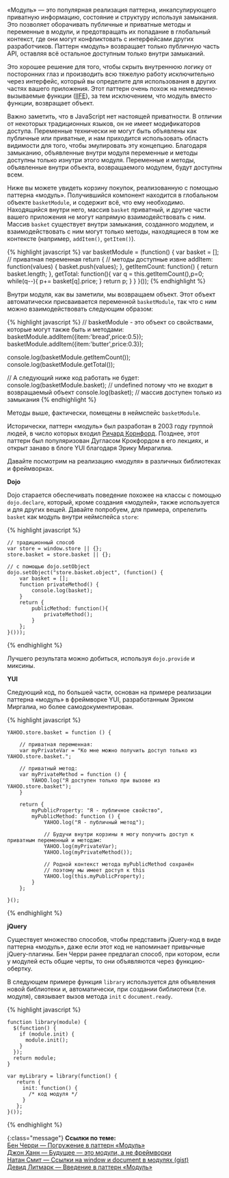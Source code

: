 <!-- ##### Паттерн «Модуль» -->

«Модуль» — это популярная реализация паттерна, инкапсулирующего приватную
информацию, состояние и структуру используя замыкания. Это позволяет оборачивать
публичные и приватные методы и переменные в модули, и предотвращать их
попадание в глобальный контекст, где они могут конфликтовать с интерфейсами
других разработчиков. Паттерн «модуль» возвращает только публичную часть API,
оставляя всё остальное доступным только внутри замыканий.

Это хорошее решение для того, чтобы скрыть внутреннюю логику от посторонних глаз и
производить всю тяжелую работу исключительно через интерфейс, который вы определите
для использования в других частях вашего приложения. Этот паттерн очень похож на
немедленно-вызываемые функции ([IIFE][3]), за тем исключением, что модуль вместо
функции, возвращает объект.

Важно заметить, что в JavaScript нет настоящей приватности. В отличии от некоторых
традиционных языков, он не имеет модификаторов доступа. Переменные технически
не могут быть объявлены как публичные или приватные, и нам приходится использовать
область видимости для того, чтобы эмулировать эту концепцию. Благодаря замыканию,
объявленные внутри модуля переменные и методы доступны только изнутри этого модуля.
Переменные и методы, объявленные внутри объекта, возвращаемого модулем, будут
доступны всем.

Ниже вы можете увидеть корзину покупок, реализованную с помощью паттерна «модуль».
Получившийся компонент находится в глобальном объекте `basketModule`, и содержит
всё, что ему необходимо. Находящийся внутри него, массив `basket` приватный,
и другие части вашего приложения не могут напрямую взаимодействовать с ним. 
Массив `basket` существует внутри замыкания, созданного модулем, и
взаимодействовать с ним могут только методы, находящиеся в том же контексте
(например, `addItem()`, `getItem()`). 


{% highlight javascript %}
var basketModule = (function() {
  var basket = []; // приватная переменная
    return { // методы доступные извне
        addItem: function(values) {
            basket.push(values);
        },
        getItemCount: function() {
            return basket.length;
        },
        getTotal: function(){
           var q = this.getItemCount(),p=0;
            while(q--){
                p+= basket[q].price; 
            }
            return p;
        }
    }
}());
{% endhighlight %}

Внутри модуля, как вы заметили, мы возвращаем объект. Этот объект автоматически
присваивается переменной `basketModule`, так что с ним можно взаимодействовать
следующим образом:

{% highlight javascript %}
// basketModule - это объект со свойствами, которые могут также быть и методами:
basketModule.addItem({item:'bread',price:0.5});
basketModule.addItem({item:'butter',price:0.3});

console.log(basketModule.getItemCount());
console.log(basketModule.getTotal());

// А следующий ниже код работать не будет:
console.log(basketModule.basket); // undefined потому что не входит в возвращаемый объект
console.log(basket); // массив доступен только из замыкания
{% endhighlight %}


Методы выше, фактически, помещены в неймспейс `basketModule`.

Исторически, паттерн «модуль» был разработан в 2003 году группой людей, в число
которых входил [Ричард Корнфорд][4]. Позднее, этот паттерн был популяризован
Дугласом Крокфордом в его лекциях, и открыт занаво в блоге YUI благодаря Эрику 
Мирагилиа.

Давайте посмотрим на реализацию «модуля» в различных библиотеках и фреймворках.

**Dojo** 

Dojo старается обеспечивать поведение похожее на классы с помощью `dojo.declare`,
который, кроме создания «модулей», также используется и для других вещей.
Давайте попробуем, для примера, опрелелить `basket` как модуль внутри неймспейса
`store`:

{% highlight javascript %}

    // традиционный способ
    var store = window.store || {};
    store.basket = store.basket || {};
    
    // с помощью dojo.setObject
    dojo.setObject("store.basket.object", (function() {
        var basket = [];
        function privateMethod() {
            console.log(basket);
        }
        return {
            publicMethod: function(){
                privateMethod();
            }
        };
    }()));

{% endhighlight %}

Лучшего результата можно добиться, используя `dojo.provide` и миксины.


**YUI** 

Следующий код, по большей части, основан на примере реализации паттерна
«модуль» в фреймворке YUI, разработанным Эриком Миргалиа, но более
самодокументирован.

{% highlight javascript %}

    YAHOO.store.basket = function () {
    
        // приватная переменная:
        var myPrivateVar = "Ко мне можно получить доступ только из YAHOO.store.basket.";
        
        // приватный метод:
        var myPrivateMethod = function () {
            YAHOO.log("Я доступен только при вызове из YAHOO.store.basket");
        }
        
        return {
            myPublicProperty: "Я - публичное свойство",
            myPublicMethod: function () {
                YAHOO.log("Я - публичный метод");
        
                // Будучи внутри корзины я могу получить доступ к приватным переменный и методам:
                YAHOO.log(myPrivateVar);
                YAHOO.log(myPrivateMethod());
        
                // Родной контекст метода myPublicMethod сохранён
                // поэтому мы имеет доступ к this
                YAHOO.log(this.myPublicProperty);
            }
        };
        
    }();

{% endhighlight %}


**jQuery** 

Существует множество способов, чтобы представить jQuery-код в виде паттерна «модуль», 
даже если этот код не напоминает привычные jQuery-плагины. Бен Черри ранее 
предлагал способ, при котором, если у модулей есть общие черты, то они объявляются 
через функцию-обертку.

В следующем примере функция `library` используется для объявления новой
библиотеки и, автоматически, при создании библиотеки (т.е. модуля),
связывает вызов метода `init` с `document.ready`.

{% highlight javascript %}

    function library(module) {
      $(function() {
        if (module.init) {
          module.init();
        }
      });
      return module;
    }
    
    var myLibrary = library(function() {
       return {
         init: function() {
           /* код модуля */
         }
       };
    }());

{% endhighlight %}

{:class="message"}
**Ссылки по теме:**  
[Бен Черри — Погружение в паттерн «Модуль»][5]  
[Джон Ханн — Будущее — это модули, а не фреймворки][6]  
[Натан Смит — Ссылки на window и document в модулях (gist)][7]  
[Девид Литмарк — Введение в паттерн «Модуль»][8]  


[3]: http://benalman.com/news/2010/11/immediately-invoked-function-expression/
[4]: http://groups.google.com/group/comp.lang.javascript/msg/9f58bd11bd67d937
[5]: http://www.adequatelygood.com/2010/3/JavaScript-Module-Pattern-In-Depth
[6]: http://lanyrd.com/2011/jsconf/sfgdk/
[7]: https://gist.github.com/274388
[8]: http://blog.davidlitmark.com/post/6009004931/an-introduction-to-the-revealing-module-pattern
